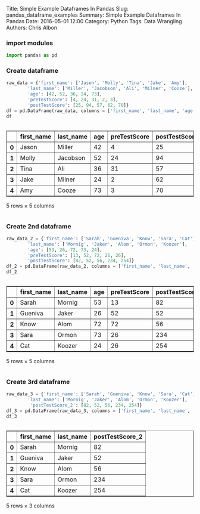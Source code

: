 Title: Simple Example Dataframes In Pandas
Slug: pandas_dataframe_examples
Summary: Simple Example Dataframes In Pandas
Date: 2016-05-01 12:00
Category: Python
Tags: Data Wrangling
Authors: Chris Albon

### import modules


```python
import pandas as pd
```

### Create dataframe


```python
raw_data = {'first_name': ['Jason', 'Molly', 'Tina', 'Jake', 'Amy'],
        'last_name': ['Miller', 'Jacobson', 'Ali', 'Milner', 'Cooze'],
        'age': [42, 52, 36, 24, 73],
        'preTestScore': [4, 24, 31, 2, 3],
        'postTestScore': [25, 94, 57, 62, 70]}
df = pd.DataFrame(raw_data, columns = ['first_name', 'last_name', 'age', 'preTestScore', 'postTestScore'])
df
```




<div style="max-height:1000px;max-width:1500px;overflow:auto;">
<table border="1" class="dataframe">
  <thead>
    <tr style="text-align: right;">
      <th></th>
      <th>first_name</th>
      <th>last_name</th>
      <th>age</th>
      <th>preTestScore</th>
      <th>postTestScore</th>
    </tr>
  </thead>
  <tbody>
    <tr>
      <th>0</th>
      <td> Jason</td>
      <td>   Miller</td>
      <td> 42</td>
      <td>  4</td>
      <td> 25</td>
    </tr>
    <tr>
      <th>1</th>
      <td> Molly</td>
      <td> Jacobson</td>
      <td> 52</td>
      <td> 24</td>
      <td> 94</td>
    </tr>
    <tr>
      <th>2</th>
      <td>  Tina</td>
      <td>      Ali</td>
      <td> 36</td>
      <td> 31</td>
      <td> 57</td>
    </tr>
    <tr>
      <th>3</th>
      <td>  Jake</td>
      <td>   Milner</td>
      <td> 24</td>
      <td>  2</td>
      <td> 62</td>
    </tr>
    <tr>
      <th>4</th>
      <td>   Amy</td>
      <td>    Cooze</td>
      <td> 73</td>
      <td>  3</td>
      <td> 70</td>
    </tr>
  </tbody>
</table>
<p>5 rows × 5 columns</p>
</div>



### Create 2nd dataframe


```python
raw_data_2 = {'first_name': ['Sarah', 'Gueniva', 'Know', 'Sara', 'Cat'],
        'last_name': ['Mornig', 'Jaker', 'Alom', 'Ormon', 'Koozer'],
        'age': [53, 26, 72, 73, 24],
        'preTestScore': [13, 52, 72, 26, 26],
        'postTestScore': [82, 52, 56, 234, 254]}
df_2 = pd.DataFrame(raw_data_2, columns = ['first_name', 'last_name', 'age', 'preTestScore', 'postTestScore'])
df_2
```




<div style="max-height:1000px;max-width:1500px;overflow:auto;">
<table border="1" class="dataframe">
  <thead>
    <tr style="text-align: right;">
      <th></th>
      <th>first_name</th>
      <th>last_name</th>
      <th>age</th>
      <th>preTestScore</th>
      <th>postTestScore</th>
    </tr>
  </thead>
  <tbody>
    <tr>
      <th>0</th>
      <td>   Sarah</td>
      <td> Mornig</td>
      <td> 53</td>
      <td> 13</td>
      <td>  82</td>
    </tr>
    <tr>
      <th>1</th>
      <td> Gueniva</td>
      <td>  Jaker</td>
      <td> 26</td>
      <td> 52</td>
      <td>  52</td>
    </tr>
    <tr>
      <th>2</th>
      <td>    Know</td>
      <td>   Alom</td>
      <td> 72</td>
      <td> 72</td>
      <td>  56</td>
    </tr>
    <tr>
      <th>3</th>
      <td>    Sara</td>
      <td>  Ormon</td>
      <td> 73</td>
      <td> 26</td>
      <td> 234</td>
    </tr>
    <tr>
      <th>4</th>
      <td>     Cat</td>
      <td> Koozer</td>
      <td> 24</td>
      <td> 26</td>
      <td> 254</td>
    </tr>
  </tbody>
</table>
<p>5 rows × 5 columns</p>
</div>



### Create 3rd dataframe


```python
raw_data_3 = {'first_name': ['Sarah', 'Gueniva', 'Know', 'Sara', 'Cat'],
        'last_name': ['Mornig', 'Jaker', 'Alom', 'Ormon', 'Koozer'],
         'postTestScore_2': [82, 52, 56, 234, 254]}
df_3 = pd.DataFrame(raw_data_3, columns = ['first_name', 'last_name', 'postTestScore_2'])
df_3
```




<div style="max-height:1000px;max-width:1500px;overflow:auto;">
<table border="1" class="dataframe">
  <thead>
    <tr style="text-align: right;">
      <th></th>
      <th>first_name</th>
      <th>last_name</th>
      <th>postTestScore_2</th>
    </tr>
  </thead>
  <tbody>
    <tr>
      <th>0</th>
      <td>   Sarah</td>
      <td> Mornig</td>
      <td>  82</td>
    </tr>
    <tr>
      <th>1</th>
      <td> Gueniva</td>
      <td>  Jaker</td>
      <td>  52</td>
    </tr>
    <tr>
      <th>2</th>
      <td>    Know</td>
      <td>   Alom</td>
      <td>  56</td>
    </tr>
    <tr>
      <th>3</th>
      <td>    Sara</td>
      <td>  Ormon</td>
      <td> 234</td>
    </tr>
    <tr>
      <th>4</th>
      <td>     Cat</td>
      <td> Koozer</td>
      <td> 254</td>
    </tr>
  </tbody>
</table>
<p>5 rows × 3 columns</p>
</div>
